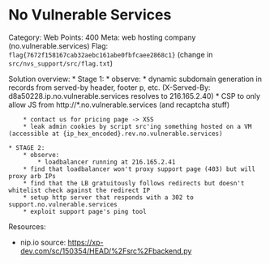 # No Vulnerable Services

Category: Web
Points: 400
Meta: web hosting company (no.vulnerable.services)
Flag: `flag{7672f158167cab32aebc161abe0fbfcaee2868c1}` (change in `src/nvs_support/src/flag.txt`)

Solution overview:
    * Stage 1:
        * observe:
            * dynamic subdomain generation in records from served-by header, footer p, etc. (X-Served-By: d8a50228.ip.no.vulnerable.services resolves to 216.165.2.40)
            * CSP to only allow JS from http://\*.no.vulnerable.services (and recaptcha stuff)

        * contact us for pricing page -> XSS
        * leak admin cookies by script src'ing something hosted on a VM (accessible at {ip_hex_encoded}.rev.no.vulnerable.services)

    * STAGE 2:
        * observe:
            * loadbalancer running at 216.165.2.41
        * find that loadbalancer won't proxy support page (403) but will proxy arb IPs
        * find that the LB gratuitously follows redirects but doesn't whitelist check against the redirect IP
        * setup http server that responds with a 302 to support.no.vulnerable.services
        * exploit support page's ping tool

Resources:
* nip.io source: https://xp-dev.com/sc/150354/HEAD/%2Fsrc%2Fbackend.py
